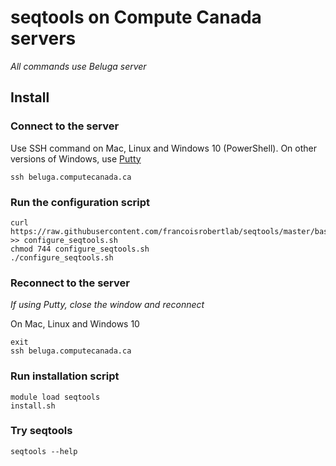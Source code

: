 # seqtools on Compute Canada servers

*All commands use Beluga server*

## Install

<a name="connect"></a>

### Connect to the server

Use SSH command on Mac, Linux and Windows 10 (PowerShell). On other versions of Windows, use [Putty](https://www.putty.org)

```
ssh beluga.computecanada.ca
```

### Run the configuration script

```
curl https://raw.githubusercontent.com/francoisrobertlab/seqtools/master/bash/configure_seqtools.sh >> configure_seqtools.sh
chmod 744 configure_seqtools.sh
./configure_seqtools.sh
```

### Reconnect to the server

*If using Putty, close the window and reconnect*

On Mac, Linux and Windows 10

```
exit
ssh beluga.computecanada.ca
```

### Run installation script

```
module load seqtools
install.sh
```

### Try seqtools

```
seqtools --help
```
